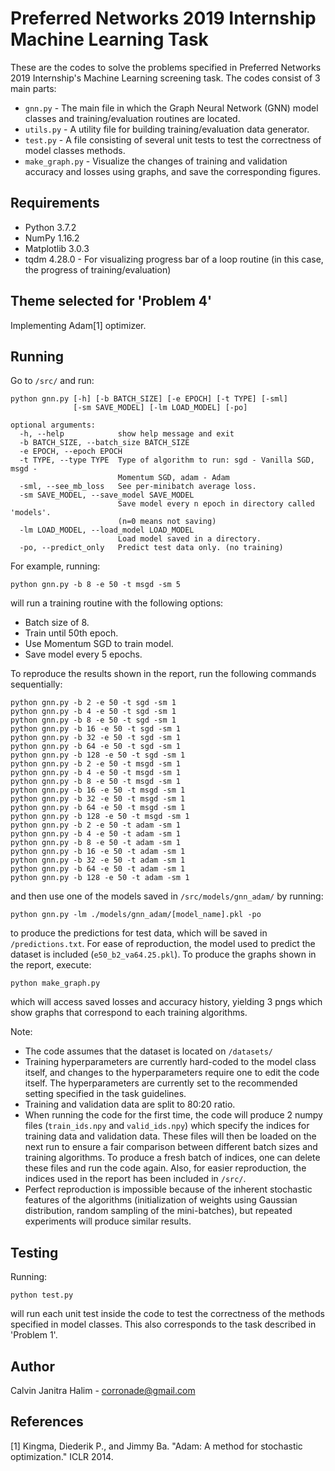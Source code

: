 # Preferred Networks 2019 Internship Machine Learning Task

These are the codes to solve the problems specified in Preferred Networks 2019 Internship's Machine Learning screening task. The codes consist of 3 main parts:
- ```gnn.py``` - The main file in which the Graph Neural Network (GNN) model classes and training/evaluation routines are located. 
- ```utils.py``` - A utility file for building training/evaluation data generator.
- ```test.py``` - A file consisting of several unit tests to test the correctness of model classes methods.
- ```make_graph.py``` - Visualize the changes of training and validation accuracy and losses using graphs, and save the corresponding figures.

## Requirements

- Python 3.7.2
- NumPy 1.16.2
- Matplotlib 3.0.3
- tqdm 4.28.0 - For visualizing progress bar of a loop routine (in this case, the progress of training/evaluation)

## Theme selected for 'Problem 4'

Implementing Adam[1] optimizer.

## Running

Go to ```/src/``` and run:

```
python gnn.py [-h] [-b BATCH_SIZE] [-e EPOCH] [-t TYPE] [-sml]
              [-sm SAVE_MODEL] [-lm LOAD_MODEL] [-po]
            
optional arguments:
  -h, --help            show help message and exit
  -b BATCH_SIZE, --batch_size BATCH_SIZE
  -e EPOCH, --epoch EPOCH
  -t TYPE, --type TYPE  Type of algorithm to run: sgd - Vanilla SGD, msgd -
                        Momentum SGD, adam - Adam
  -sml, --see_mb_loss   See per-minibatch average loss.
  -sm SAVE_MODEL, --save_model SAVE_MODEL
                        Save model every n epoch in directory called 'models'.
                        (n=0 means not saving)
  -lm LOAD_MODEL, --load_model LOAD_MODEL
                        Load model saved in a directory.
  -po, --predict_only   Predict test data only. (no training)
```

For example, running:

```
python gnn.py -b 8 -e 50 -t msgd -sm 5
```

will run a training routine with the following options:
- Batch size of 8.
- Train until 50th epoch.
- Use Momentum SGD to train model.
- Save model every 5 epochs.

To reproduce the results shown in the report, run the following commands sequentially:
```
python gnn.py -b 2 -e 50 -t sgd -sm 1
python gnn.py -b 4 -e 50 -t sgd -sm 1
python gnn.py -b 8 -e 50 -t sgd -sm 1
python gnn.py -b 16 -e 50 -t sgd -sm 1
python gnn.py -b 32 -e 50 -t sgd -sm 1
python gnn.py -b 64 -e 50 -t sgd -sm 1
python gnn.py -b 128 -e 50 -t sgd -sm 1
python gnn.py -b 2 -e 50 -t msgd -sm 1
python gnn.py -b 4 -e 50 -t msgd -sm 1
python gnn.py -b 8 -e 50 -t msgd -sm 1
python gnn.py -b 16 -e 50 -t msgd -sm 1
python gnn.py -b 32 -e 50 -t msgd -sm 1
python gnn.py -b 64 -e 50 -t msgd -sm 1
python gnn.py -b 128 -e 50 -t msgd -sm 1
python gnn.py -b 2 -e 50 -t adam -sm 1
python gnn.py -b 4 -e 50 -t adam -sm 1
python gnn.py -b 8 -e 50 -t adam -sm 1
python gnn.py -b 16 -e 50 -t adam -sm 1
python gnn.py -b 32 -e 50 -t adam -sm 1
python gnn.py -b 64 -e 50 -t adam -sm 1
python gnn.py -b 128 -e 50 -t adam -sm 1
```
and then use one of the models saved in ```/src/models/gnn_adam/``` by running:
```
python gnn.py -lm ./models/gnn_adam/[model_name].pkl -po
```
to produce the predictions for test data, which will be saved in ```/predictions.txt```. For ease of reproduction, the model used to predict the dataset is included (```e50_b2_va64.25.pkl```). To produce the graphs shown in the report, execute:
```
python make_graph.py
```
which will access saved losses and accuracy history, yielding 3 pngs which show graphs that correspond to each training algorithms.

Note:
- The code assumes that the dataset is located on ```/datasets/```
- Training hyperparameters are currently hard-coded to the model class itself, and changes to the hyperparameters require one to edit the code itself. The hyperparameters are currently set to the recommended setting specified in the task guidelines.
- Training and validation data are split to 80:20 ratio.
- When running the code for the first time, the code will produce 2 numpy files (```train_ids.npy``` and ```valid_ids.npy```) which specify the indices for training data and validation data. These files will then be loaded on the next run to ensure a fair comparison between different batch sizes and training algorithms. To produce a fresh batch of indices, one can delete these files and run the code again. Also, for easier reproduction, the indices used in the report has been included in ```/src/```.
- Perfect reproduction is impossible because of the inherent stochastic features of the algorithms (initialization of weights using Gaussian distribution, random sampling of the mini-batches), but repeated experiments will produce similar results.

## Testing

Running:
```
python test.py
```
will run each unit test inside the code to test the correctness of the methods specified in model classes. This also corresponds to the task described in 'Problem 1'.

## Author

Calvin Janitra Halim - <corronade@gmail.com>

## References

[1] Kingma, Diederik P., and Jimmy Ba. "Adam: A method for stochastic optimization." ICLR 2014.
